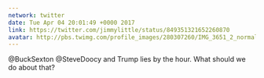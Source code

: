 ```yaml
---
network: twitter
date: Tue Apr 04 20:01:49 +0000 2017
link: https://twitter.com/jimmylittle/status/849351321652260870
avatar: http://pbs.twimg.com/profile_images/280307260/IMG_3651_2_normal.jpg
---
```


@BuckSexton @SteveDoocy and Trump lies by the hour. What should we do about that?
